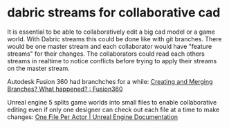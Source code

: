 # dabric streams for collaborative cad
It is essential to be able to collaboratively edit a big cad model or a game world. With Dabric streams this could be done like with git branches. There would be one master stream and each collaborator would have "feature streams" for their changes. The collaborators could read each others streams in realtime to notice conflicts before trying to apply their streams on the master stream.

Autodesk Fusion 360 had branchches for a while: [Creating and Merging Branches? What happened? : Fusion360](https://www.reddit.com/r/Fusion360/comments/ewg1sq/creating_and_merging_branches_what_happened/)

Unreal engine 5 splits game worlds into small files to enable collaborative editing even if only one designer can check out each file at a time to make changes: [One File Per Actor | Unreal Engine Documentation](https://docs.unrealengine.com/5.0/en-US/WorldFeatures/OneFilePerActor/)

